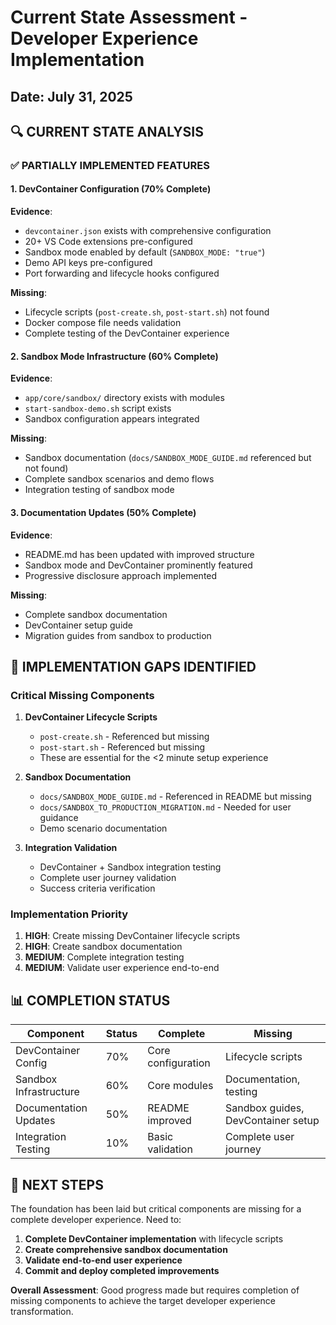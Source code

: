 # Current State Assessment - Developer Experience Implementation
## Date: July 31, 2025

## 🔍 CURRENT STATE ANALYSIS

### ✅ PARTIALLY IMPLEMENTED FEATURES

#### 1. **DevContainer Configuration** (70% Complete)
**Evidence**: 
- `devcontainer.json` exists with comprehensive configuration
- 20+ VS Code extensions pre-configured
- Sandbox mode enabled by default (`SANDBOX_MODE: "true"`)
- Demo API keys pre-configured
- Port forwarding and lifecycle hooks configured

**Missing**:
- Lifecycle scripts (`post-create.sh`, `post-start.sh`) not found
- Docker compose file needs validation
- Complete testing of the DevContainer experience

#### 2. **Sandbox Mode Infrastructure** (60% Complete)
**Evidence**:
- `app/core/sandbox/` directory exists with modules
- `start-sandbox-demo.sh` script exists
- Sandbox configuration appears integrated

**Missing**:
- Sandbox documentation (`docs/SANDBOX_MODE_GUIDE.md` referenced but not found)
- Complete sandbox scenarios and demo flows
- Integration testing of sandbox mode

#### 3. **Documentation Updates** (50% Complete)
**Evidence**:
- README.md has been updated with improved structure
- Sandbox mode and DevContainer prominently featured
- Progressive disclosure approach implemented

**Missing**:
- Complete sandbox documentation
- DevContainer setup guide
- Migration guides from sandbox to production

## 🎯 IMPLEMENTATION GAPS IDENTIFIED

### Critical Missing Components

1. **DevContainer Lifecycle Scripts**
   - `post-create.sh` - Referenced but missing
   - `post-start.sh` - Referenced but missing
   - These are essential for the <2 minute setup experience

2. **Sandbox Documentation**
   - `docs/SANDBOX_MODE_GUIDE.md` - Referenced in README but missing
   - `docs/SANDBOX_TO_PRODUCTION_MIGRATION.md` - Needed for user guidance
   - Demo scenario documentation

3. **Integration Validation**
   - DevContainer + Sandbox integration testing
   - Complete user journey validation
   - Success criteria verification

### Implementation Priority

1. **HIGH**: Create missing DevContainer lifecycle scripts
2. **HIGH**: Create sandbox documentation
3. **MEDIUM**: Complete integration testing
4. **MEDIUM**: Validate user experience end-to-end

## 📊 COMPLETION STATUS

| Component | Status | Complete | Missing |
|-----------|--------|----------|---------|
| DevContainer Config | 70% | Core configuration | Lifecycle scripts |
| Sandbox Infrastructure | 60% | Core modules | Documentation, testing |
| Documentation Updates | 50% | README improved | Sandbox guides, DevContainer setup |
| Integration Testing | 10% | Basic validation | Complete user journey |

## 🚀 NEXT STEPS

The foundation has been laid but critical components are missing for a complete developer experience. Need to:

1. **Complete DevContainer implementation** with lifecycle scripts
2. **Create comprehensive sandbox documentation**
3. **Validate end-to-end user experience**
4. **Commit and deploy completed improvements**

**Overall Assessment**: Good progress made but requires completion of missing components to achieve the target developer experience transformation.